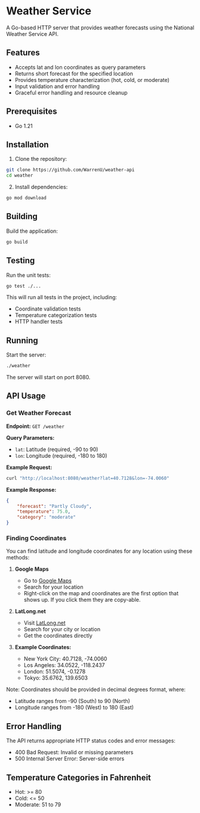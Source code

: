# Weather Service

A Go-based HTTP server that provides weather forecasts using the National Weather Service API.

## Features

- Accepts lat and lon coordinates as query parameters
- Returns short forecast for the specified location
- Provides temperature characterization (hot, cold, or moderate)
- Input validation and error handling
- Graceful error handling and resource cleanup

## Prerequisites

- Go 1.21

## Installation

1. Clone the repository:
```bash
git clone https://github.com/WarrenU/weather-api
cd weather
```

2. Install dependencies:
```bash
go mod download
```

## Building

Build the application:
```bash
go build
```

## Testing

Run the unit tests:
```bash
go test ./...
```

This will run all tests in the project, including:
- Coordinate validation tests
- Temperature categorization tests
- HTTP handler tests

## Running

Start the server:
```bash
./weather
```

The server will start on port 8080.

## API Usage

### Get Weather Forecast

**Endpoint:** `GET /weather`

**Query Parameters:**
- `lat`: Latitude (required, -90 to 90)
- `lon`: Longitude (required, -180 to 180)

**Example Request:**
```bash
curl "http://localhost:8080/weather?lat=40.7128&lon=-74.0060"
```

**Example Response:**
```json
{
    "forecast": "Partly Cloudy",
    "temperature": 75.0,
    "category": "moderate"
}
```

### Finding Coordinates

You can find latitude and longitude coordinates for any location using these methods:

1. **Google Maps**
   - Go to [Google Maps](https://www.google.com/maps)
   - Search for your location
   - Right-click on the map and coordinates are the first option that shows up. If you click them they are copy-able.

2. **LatLong.net**
   - Visit [LatLong.net](https://www.latlong.net/)
   - Search for your city or location
   - Get the coordinates directly

3. **Example Coordinates:**
   - New York City: 40.7128, -74.0060
   - Los Angeles: 34.0522, -118.2437
   - London: 51.5074, -0.1278
   - Tokyo: 35.6762, 139.6503

Note: Coordinates should be provided in decimal degrees format, where:
- Latitude ranges from -90 (South) to 90 (North)
- Longitude ranges from -180 (West) to 180 (East)

## Error Handling

The API returns appropriate HTTP status codes and error messages:
- 400 Bad Request: Invalid or missing parameters
- 500 Internal Server Error: Server-side errors

## Temperature Categories in Fahrenheit

- Hot: >= 80
- Cold: <= 50
- Moderate: 51 to 79